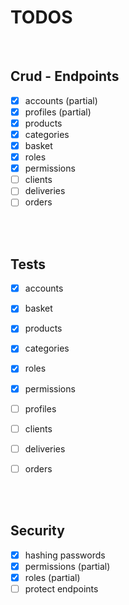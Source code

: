 # TODOS

<br>

## Crud - Endpoints
- [x] accounts (partial)
- [x] profiles (partial)
- [x] products
- [x] categories
- [x] basket
- [x] roles
- [x] permissions
- [ ] clients
- [ ] deliveries
- [ ] orders

<br>
<br>

## Tests
- [x] accounts
- [x] basket
- [x] products
- [x] categories
- [x] roles
- [x] permissions
- [ ] profiles
- [ ] clients
- [ ] deliveries
- [ ] orders


<br>
<br>

## Security
- [x] hashing passwords
- [x] permissions (partial)
- [x] roles (partial)
- [ ] protect endpoints

